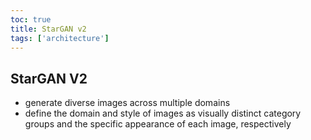 ```yaml
---
toc: true
title: StarGAN v2
tags: ['architecture']
---
```



## StarGAN V2
- generate diverse images across multiple domains 
- define the domain and style of images as visually distinct category groups and the specific appearance of each image, respectively



